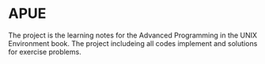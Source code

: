 # APUE
The project is the learning notes for the Advanced Programming in the UNIX Environment book.
The project includeing all codes implement and solutions for exercise problems.
